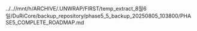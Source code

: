 ../..//mnt/h/ARCHIVE/.UNWRAP/FIRST/temp_extract_8월6일/DuRiCore/backup_repository/phase5_5_backup_20250805_103800/PHASE5_COMPLETE_ROADMAP.md
